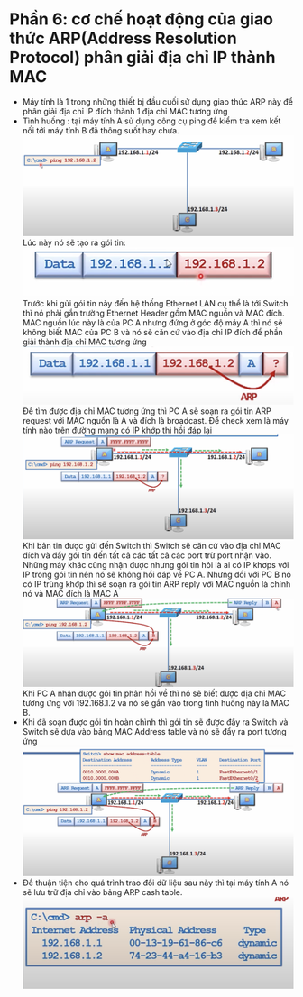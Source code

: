 # Phần 6: cơ chế hoạt động của giao thức ARP(Address Resolution Protocol) phân giải địa chỉ IP thành MAC
-   Máy tính là 1 trong những thiết bị đầu cuối sử dụng giao thức ARP này để phân giải địa chỉ IP đích thành 1 địa chỉ MAC tương ứng
-   Tình huống :  tại máy tính A sử dụng công cụ ping để kiểm tra xem kết nối tới máy tính B đã thông suốt hay chưa. 
 ![Alt text](<Screenshot 2023-09-24 at 06.28.21.png>)
 Lúc này nó sẽ tạo ra gói tin: 
  ![Alt text](<Screenshot 2023-09-24 at 06.31.02.png>)
  Trước khi gửi gói tin này đến hệ thống Ethernet LAN cụ thể là tới Switch thì nó phải gắn trường Ethernet Header gồm MAC nguồn và MAC đích. MAC nguồn lúc này là của PC A nhưng đứng ở góc độ máy A thì nó sẽ không biết MAC của PC B và nó sẽ căn cứ vào địa chỉ IP đích để phần giải thành địa chỉ MAC tương ứng ![Alt text](<Screenshot 2023-09-24 at 06.35.42.png>)
  Để tìm được địa chỉ MAC tương ứng thì PC A sẽ soạn ra gói tin ARP request với MAC nguồn là A và đích là broadcast. Để check xem là máy tính nào trên đường mạng có IP khớp thì hồi đáp lại  ![Alt text](<Screenshot 2023-09-24 at 06.38.28.png>)
  Khi bản tin được gửi đến Switch thì Switch sẽ căn cứ vào địa chỉ MAC đích và đẩy gói tin dến tất cả các tất cả các port trừ port nhận vào. Những máy khác cũng nhận được nhưng gói tin hỏi là ai có IP khơps với IP trong gói tin nên nó sẽ không hồi đáp về PC A. Nhưng đối với PC B nó có IP trùng khớp thì sẽ soạn ra gói tin ARP reply với MAC nguồn là chính nó và MAC đích là MAC A![Alt text](<Screenshot 2023-09-24 at 06.43.22.png>)
  Khi PC A nhận được gói tin phản hồi về thì nó sẽ biết được địa chỉ MAC tương ứng với 192.168.1.2 và nó sẽ gắn vào trong tình huống này là MAC B.
-    Khi đã soạn được gói tin hoàn chình thì gói tin sẽ được đẩy ra Switch và Switch sẽ dựa vào bảng MAC Address table và nó sẽ đẩy ra port tương ứng ![Alt text](<Screenshot 2023-09-24 at 06.46.45.png>)
-   Để thuận tiện cho quá trình trao đổi dữ liệu sau này thì tại máy tính A nó sẽ lưu trữ địa chỉ vào bảng ARP cash table. ![Alt text](<Screenshot 2023-09-24 at 06.48.31.png>)